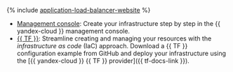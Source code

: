 {% include [application-load-balancer-website](../../../_tutorials/infrastructure/application-load-balancer-website.md) %}

* [Management console](console.md): Create your infrastructure step by step in the {{ yandex-cloud }} management console.
* [{{ TF }}](terraform.md): Streamline creating and managing your resources with the _infrastructure as code_ (IaC) approach. Download a {{ TF }} configuration example from GitHub and deploy your infrastructure using the [{{ yandex-cloud }} {{ TF }} provider]({{ tf-docs-link }}).
